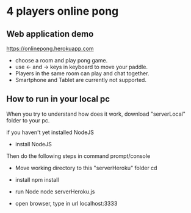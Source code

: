 # 4 players online pong

## Web application demo
https://onlinepong.herokuapp.com  
- choose a room and play pong game.  
- use <- and -> keys in keyboard to move your paddle. 
- Players in the same room can play and chat together. 
- Smartphone and Tablet are currently not supported.

## How to run in your local pc
When you try to understand how does it work, download "serverLocal" folder to your pc.

if you haven't yet installed NodeJS
- install NodeJS

Then do the following steps in command prompt/console
- Move working directory to this "serverHeroku" folder
    cd 

- install
    npm install

- run Node
    node serverHeroku.js

- open browser, type in url
    localhost:3333
